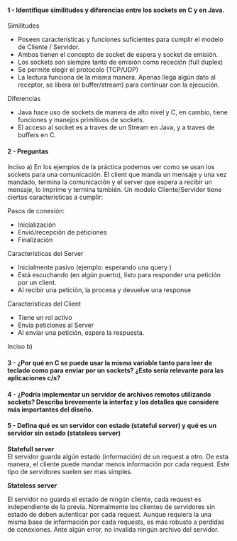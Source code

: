 #### 1 - Identifique similitudes y diferencias entre los sockets en C y en Java.

Similitudes

* Poseen características y funciones suficientes para cumplir el modelo de Cliente / Servidor.
* Ambos tienen el concepto de socket de espera y socket de emisión.
* Los sockets son siempre tanto de emisión como receción (full duplex)
* Se permite elegir el protocolo (TCP/UDP)
* La lectura funciona de la misma manera. Apenas llega algún dato al receptor, se libera (el buffer/stream) para continuar con la ejecución.


Diferencias

* Java hace uso de sockets de manera de alto nivel y C, en cambio, tiene funciones y manejos primitivos de sockets.
* El acceso al socket es a traves de un Stream en Java, y a traves de buffers en C.


#### 2 - Preguntas

Inciso a)
En los ejemplos de la práctica podemos ver como se usan los sockets para una comunicación. El client que manda un mensaje y una vez mandado, termina la comunicación y el server que espera a recibir un mensaje, lo imprime y termina también.
Un modelo Cliente/Servidor tiene ciertas caracteristicas a cumplir:

Pasos de conexión:
  * Inicialización
  * Envió/recepción de peticiones
  * Finalización

Características del Server
  * Inicialmente pasivo (ejemplo: esperando una query )
  * Está escuchando (en algún puerto), listo para responder una petición por un client.
  * Al recibir una petición, la procesa y devuelve una response

Características del Client
  * Tiene un rol activo
  * Envía peticiones al Server
  * Al enviar una petición, espera la respuesta.

Inciso b)


#### 3 - ¿Por qué en C se puede usar la misma variable tanto para leer de teclado como para enviar por un sockets? ¿Esto sería relevante para las aplicaciones c/s?



#### 4 - ¿Podría implementar un servidor de archivos remotos utilizando sockets? Describa brevemente la interfaz y los detalles que considere más importantes del diseño. 



#### 5 - Defina qué es un servidor con estado (stateful server) y qué es un servidor sin estado (stateless server)

**Statefull server**  
El servidor guarda algún estado (información) de un request a otro. De esta manera, el cliente puede mandar menos información por cada request. Este tipo de servidores suelen ser mas simples.


**Stateless server**  

El servidor no guarda el estado de ningún cliente, cada request es independiente de la previa. Normalmente los clientes de servidores sin estado de deben autenticar por cada request. Aunque requiera la una misma base de información por cada requests, es más robusto a perdidas de conexiones. Ante algún error, no invalida ningún archivo del servidor.
